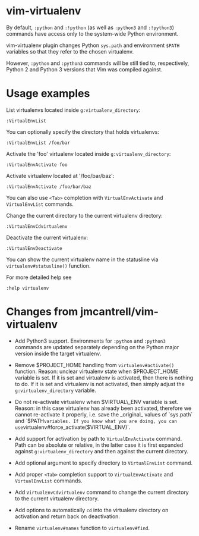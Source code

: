 vim-virtualenv
==============

By default, `:python` and `:!python` (as well as `:python3` and `:!python3`)
commands have access only to the system-wide Python environment.

vim-virtualenv plugin changes Python `sys.path` and environment `$PATH`
variables so that they refer to the chosen virtualenv.

However, `:python` and `:python3` commands will be still tied to, respectively,
Python 2 and Python 3 versions that Vim was compiled against.

Usage examples
==============

List virtualenvs located inside `g:virtualenv_directory`:

    :VirtualEnvList

You can optionally specify the directory that holds virtualenvs:

    :VirtualEnvList /foo/bar

Activate the 'foo' virtualenv located inside `g:virtualenv_directory`:

    :VirtualEnvActivate foo

Activate virtualenv located at '/foo/bar/baz':

    :VirtualEnvActivate /foo/bar/baz

You can also use `<Tab>` completion with `VirtualEnvActivate`
and `VirtualEnvList` commands.

Change the current directory to the current virtualenv directory:

    :VirtualEnvCdvirtualenv

Deactivate the current virtualenv:

    :VirtualEnvDeactivate

You can show the current virtualenv name in the statusline
via `virtualenv#statusline()` function.

For more detailed help see

    :help virtualenv

Changes from jmcantrell/vim-virtualenv
======================================

* Add Python3 support. Environments for `:python` and `:python3` commands
    are updated separately depending on the Python major version
    inside the target virtualenv.

* Remove $PROJECT\_HOME handling from `virtualenv#activate()` function.
    Reason: unclear virtualenv state when $PROJECT\_HOME variable is set.
    If it is set and virtualenv is activated, then there is nothing to do.
    If it is set and virtualenv is not activated, then simply adjust
    the `g:virtualenv_directory` variable.

* Do not re-activate virtualenv when $VIRTUAL\_ENV variable is set.
    Reason: in this case virtualenv has already been activated,
    therefore we cannot re-activate it properly, i.e. save the _original_
    values of `sys.path` and `$PATH` variables. If you know what you are doing,
    you can use `virtualenv#force_activate($VIRTUAL_ENV)`.

* Add support for activation by path to `VirtualEnvActivate` command.
    Path can be absolute or relative, in the latter case it is first expanded
    against `g:virtualenv_directory` and then against the current directory.

* Add optional argument to specify directory to `VirtualEnvList` command.

* Add proper `<Tab>` completion support to `VirtualEnvActivate`
    and `VirtualEnvList` commands.

* Add `VirtualEnvCdvirtualenv` command to change the current directory
    to the current virtualenv directory.

* Add options to automatically `cd` into the virtualenv directory on activation
    and return back on deactivation.

* Rename `virtualenv#names` function to `virtualenv#find`.
